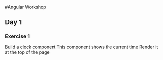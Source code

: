 #Angular Workshop 

## Day 1 

### Exercise  1

Build a clock component
This component shows the current time 
Render it at the top of the page

